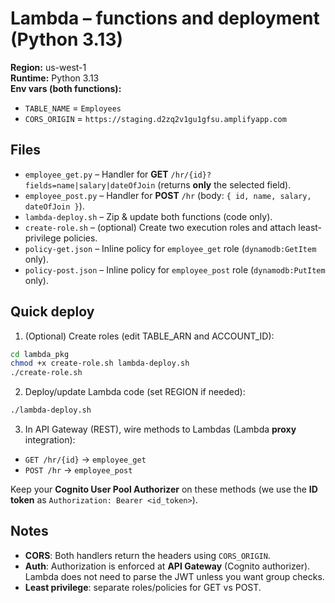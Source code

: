 # Lambda – functions and deployment (Python 3.13)

**Region:** us-west-1  
**Runtime:** Python 3.13  
**Env vars (both functions):**
- `TABLE_NAME` = `Employees`
- `CORS_ORIGIN` = `https://staging.d2zq2v1gu1gfsu.amplifyapp.com`

## Files
- `employee_get.py` – Handler for **GET** `/hr/{id}?fields=name|salary|dateOfJoin` (returns **only** the selected field).
- `employee_post.py` – Handler for **POST** `/hr` (body: `{ id, name, salary, dateOfJoin }`).
- `lambda-deploy.sh` – Zip & update both functions (code only).
- `create-role.sh` – (optional) Create two execution roles and attach least-privilege policies.
- `policy-get.json` – Inline policy for `employee_get` role (`dynamodb:GetItem` only).
- `policy-post.json` – Inline policy for `employee_post` role (`dynamodb:PutItem` only).

## Quick deploy
1) (Optional) Create roles (edit TABLE_ARN and ACCOUNT_ID):
```bash
cd lambda_pkg
chmod +x create-role.sh lambda-deploy.sh
./create-role.sh
```

2) Deploy/update Lambda code (set REGION if needed):
```bash
./lambda-deploy.sh
```

3) In API Gateway (REST), wire methods to Lambdas (Lambda **proxy** integration):
- `GET /hr/{id}`  → `employee_get`
- `POST /hr`      → `employee_post`

Keep your **Cognito User Pool Authorizer** on these methods (we use the **ID token** as `Authorization: Bearer <id_token>`).

## Notes
- **CORS**: Both handlers return the headers using `CORS_ORIGIN`.
- **Auth**: Authorization is enforced at **API Gateway** (Cognito authorizer). Lambda does not need to parse the JWT unless you want group checks.
- **Least privilege**: separate roles/policies for GET vs POST.